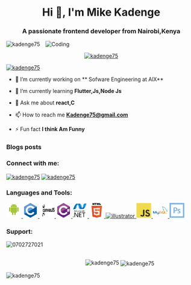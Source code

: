 <h1 align="center">Hi 👋, I'm Mike Kadenge</h1>
<h3 align="center">A passionate frontend developer from Nairobi,Kenya</h3>
<img align="right" alt="Coding" width="400" src="https://media0.giphy.com/media/v1.Y2lkPTc5MGI3NjExdzVxeHVpdnl5enY4dHF1N3hwazZxdmtwMjl5MHpqenM5ODczODRwMyZlcD12MV9naWZzX3NlYXJjaCZjdD1n/qgQUggAC3Pfv687qPC/giphy.gif"

<p align="centre"> <img src="https://komarev.com/ghpvc/?username=kadenge75&label=Profile%20views&color=0e75b6&style=flat" alt="kadenge75" /> </p>

<p align="center"> <a href="https://github.com/ryo-ma/github-profile-trophy"><img src="https://github-profile-trophy.vercel.app/?username=kadenge75" alt="kadenge75" /></a> </p>

<p align="left"> <a href="https://twitter.com/kadenge75" target="blank"><img src="https://img.shields.io/twitter/follow/kadenge75?logo=twitter&style=for-the-badge" alt="kadenge75" /></a> </p>

- 🔭 I’m currently working on ** Sofware Engineering  at AlX**

- 🌱 I’m currently learning **Flutter,Js,Node Js**

- 💬 Ask me about **react,C**

- 📫 How to reach me **Kadenge75@gmail.com**

- ⚡ Fun fact **I think Am Funny**

### Blogs posts
<!-- BLOG-POST-LIST:START -->
<!-- BLOG-POST-LIST:END -->

<h3 align="left">Connect with me:</h3>
<p align="left">
<a href="https://dev.to/kadenge75" target="blank"><img align="center" src="https://raw.githubusercontent.com/rahuldkjain/github-profile-readme-generator/master/src/images/icons/Social/devto.svg" alt="kadenge75" height="30" width="40" /></a>
<a href="https://twitter.com/kadenge75" target="blank"><img align="center" src="https://raw.githubusercontent.com/rahuldkjain/github-profile-readme-generator/master/src/images/icons/Social/twitter.svg" alt="kadenge75" height="30" width="40" /></a>
</p>

<h3 align="left">Languages and Tools:</h3>
<p align="left"> <a href="https://developer.android.com" target="_blank" rel="noreferrer"> <img src="https://raw.githubusercontent.com/devicons/devicon/master/icons/android/android-original-wordmark.svg" alt="android" width="40" height="40"/> </a> <a href="https://www.cprogramming.com/" target="_blank" rel="noreferrer"> <img src="https://raw.githubusercontent.com/devicons/devicon/master/icons/c/c-original.svg" alt="c" width="40" height="40"/> </a> <a href="https://canvasjs.com" target="_blank" rel="noreferrer"> <img src="https://raw.githubusercontent.com/Hardik0307/Hardik0307/master/assets/canvasjs-charts.svg" alt="canvasjs" width="40" height="40"/> </a> <a href="https://www.w3schools.com/cs/" target="_blank" rel="noreferrer"> <img src="https://raw.githubusercontent.com/devicons/devicon/master/icons/csharp/csharp-original.svg" alt="csharp" width="40" height="40"/> </a> <a href="https://dotnet.microsoft.com/" target="_blank" rel="noreferrer"> <img src="https://raw.githubusercontent.com/devicons/devicon/master/icons/dot-net/dot-net-original-wordmark.svg" alt="dotnet" width="40" height="40"/> </a> <a href="https://www.w3.org/html/" target="_blank" rel="noreferrer"> <img src="https://raw.githubusercontent.com/devicons/devicon/master/icons/html5/html5-original-wordmark.svg" alt="html5" width="40" height="40"/> </a> <a href="https://www.adobe.com/in/products/illustrator.html" target="_blank" rel="noreferrer"> <img src="https://www.vectorlogo.zone/logos/adobe_illustrator/adobe_illustrator-icon.svg" alt="illustrator" width="40" height="40"/> </a> <a href="https://developer.mozilla.org/en-US/docs/Web/JavaScript" target="_blank" rel="noreferrer"> <img src="https://raw.githubusercontent.com/devicons/devicon/master/icons/javascript/javascript-original.svg" alt="javascript" width="40" height="40"/> </a> <a href="https://www.mysql.com/" target="_blank" rel="noreferrer"> <img src="https://raw.githubusercontent.com/devicons/devicon/master/icons/mysql/mysql-original-wordmark.svg" alt="mysql" width="40" height="40"/> </a> <a href="https://www.photoshop.com/en" target="_blank" rel="noreferrer"> <img src="https://raw.githubusercontent.com/devicons/devicon/master/icons/photoshop/photoshop-line.svg" alt="photoshop" width="40" height="40"/> </a> </p>

<h3 align="left">Support:</h3>
<p><a href="https://www.buymeacoffee.com/0702727021"> <img align="left" src="https://cdn.buymeacoffee.com/buttons/v2/default-yellow.png" height="50" width="210" alt="0702727021" /></a></p><br><br>

<p><img align="left" src="https://github-readme-stats.vercel.app/api/top-langs?username=kadenge75&show_icons=true&locale=en&layout=compact" alt="kadenge75" /></p>

<p>&nbsp;<img align="center" src="https://github-readme-stats.vercel.app/api?username=kadenge75&show_icons=true&locale=en" alt="kadenge75" /></p>

<p><img align="center" src="https://github-readme-streak-stats.herokuapp.com/?user=kadenge75&" alt="kadenge75" /></p>
